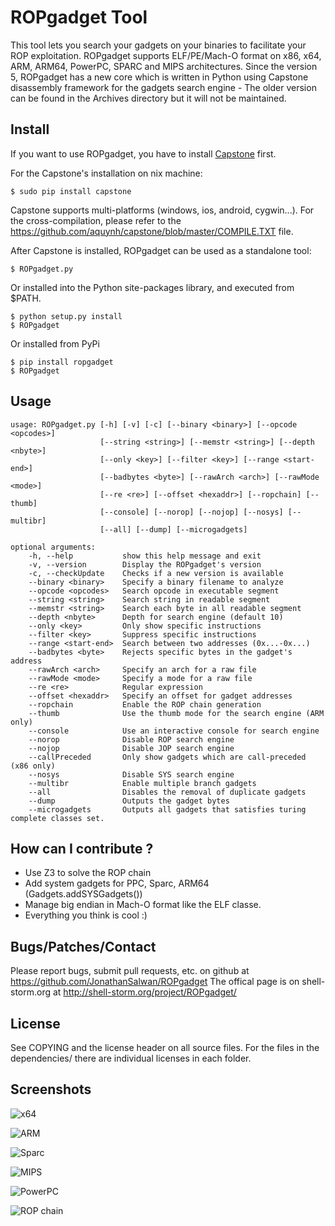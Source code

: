 ROPgadget Tool
================

This tool lets you search your gadgets on your binaries to facilitate your ROP exploitation.
ROPgadget supports ELF/PE/Mach-O format on x86, x64, ARM, ARM64, PowerPC, SPARC and MIPS
architectures. Since the version 5, ROPgadget has a new core which is written in Python
using Capstone disassembly framework for the gadgets search engine - The older version can
be found in the Archives directory but it will not be maintained.

Install
-------

If you want to use ROPgadget, you have to install [Capstone](http://www.capstone-engine.org/) first.

For the Capstone's installation on nix machine:

    $ sudo pip install capstone

Capstone supports multi-platforms (windows, ios, android, cygwin...). For the cross-compilation,
please refer to the https://github.com/aquynh/capstone/blob/master/COMPILE.TXT file.

After Capstone is installed, ROPgadget can be used as a standalone tool:

    $ ROPgadget.py

Or installed into the Python site-packages library, and executed from $PATH.

    $ python setup.py install
    $ ROPgadget

Or installed from PyPi

    $ pip install ropgadget
    $ ROPgadget

Usage
-----

    usage: ROPgadget.py [-h] [-v] [-c] [--binary <binary>] [--opcode <opcodes>]
                        [--string <string>] [--memstr <string>] [--depth <nbyte>]
                        [--only <key>] [--filter <key>] [--range <start-end>]
                        [--badbytes <byte>] [--rawArch <arch>] [--rawMode <mode>]
                        [--re <re>] [--offset <hexaddr>] [--ropchain] [--thumb]
                        [--console] [--norop] [--nojop] [--nosys] [--multibr]
                        [--all] [--dump] [--microgadgets]

    optional arguments:
        -h, --help           show this help message and exit
        -v, --version        Display the ROPgadget's version
        -c, --checkUpdate    Checks if a new version is available
        --binary <binary>    Specify a binary filename to analyze
        --opcode <opcodes>   Search opcode in executable segment
        --string <string>    Search string in readable segment
        --memstr <string>    Search each byte in all readable segment
        --depth <nbyte>      Depth for search engine (default 10)
        --only <key>         Only show specific instructions
        --filter <key>       Suppress specific instructions
        --range <start-end>  Search between two addresses (0x...-0x...)
        --badbytes <byte>    Rejects specific bytes in the gadget's address
        --rawArch <arch>     Specify an arch for a raw file
        --rawMode <mode>     Specify a mode for a raw file
        --re <re>            Regular expression
        --offset <hexaddr>   Specify an offset for gadget addresses
        --ropchain           Enable the ROP chain generation
        --thumb              Use the thumb mode for the search engine (ARM only)
        --console            Use an interactive console for search engine
        --norop              Disable ROP search engine
        --nojop              Disable JOP search engine
        --callPreceded       Only show gadgets which are call-preceded (x86 only)
        --nosys              Disable SYS search engine
        --multibr            Enable multiple branch gadgets
        --all                Disables the removal of duplicate gadgets
        --dump               Outputs the gadget bytes
        --microgadgets       Outputs all gadgets that satisfies turing complete classes set.


How can I contribute ?
----------------------

- Use Z3 to solve the ROP chain
- Add system gadgets for PPC, Sparc, ARM64 (Gadgets.addSYSGadgets())
- Manage big endian in Mach-O format like the ELF classe.
- Everything you think is cool :)

Bugs/Patches/Contact
--------------------

Please report bugs, submit pull requests, etc. on github at https://github.com/JonathanSalwan/ROPgadget
The offical page is on shell-storm.org at http://shell-storm.org/project/ROPgadget/

License
-------

See COPYING and the license header on all source files. For the files in the dependencies/ there are
individual licenses in each folder.</p>


Screenshots
-----------

<img src="http://shell-storm.org/project/ROPgadget/x64.png" alt="x64"></img>

<img src="http://shell-storm.org/project/ROPgadget/arm.png" alt="ARM"></img>

<img src="http://shell-storm.org/project/ROPgadget/sparc.png" alt="Sparc"></img>

<img src="http://shell-storm.org/project/ROPgadget/mips.png" alt="MIPS"></img>

<img src="http://shell-storm.org/project/ROPgadget/ppc.png" alt="PowerPC"></img>

<img src="http://shell-storm.org/project/ROPgadget/ropchain.png" alt="ROP chain"></img>

